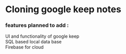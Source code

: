 <h1>Cloning google keep notes </h1>

<h3>features planned to add : </h3>

  UI and functionality of google keep <br>
  SQL based local data base <br>
  Firebase for cloud 
